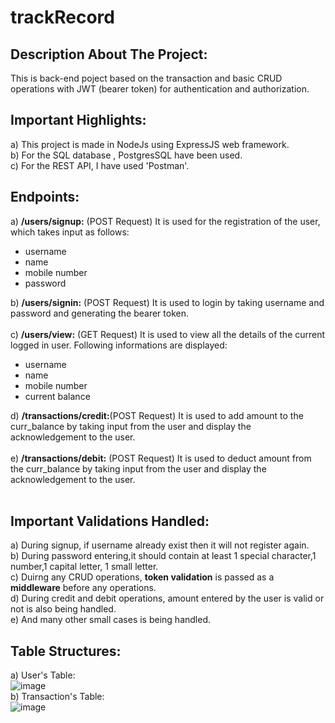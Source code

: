 # trackRecord
## Description About The Project:
This is back-end poject based on the transaction and basic CRUD operations with JWT (bearer token) for authentication and authorization.<br>
## Important Highlights:
a) This project is made in NodeJs using ExpressJS web framework.<br>
b) For the SQL database , PostgresSQL have been used.<br>
c) For the REST API, I have used 'Postman'.<br>
## Endpoints:
a) <b>/users/signup:</b> (POST Request) It is used for the registration of the user, which takes input as follows:<br>
<ul>
  <li>username</li>
  <li>name</li>
  <li>mobile number</li>
  <li>password</li>
</ul>

b) <b>/users/signin:</b> (POST Request) It is used to login by taking username and password and generating the bearer token.<br><br>
c) <b>/users/view:</b> (GET Request) It is used to view all the details of the current logged in user. Following informations are displayed:<br>
  
<ul>
  <li>username</li>
  <li>name</li>
  <li>mobile number</li>
  <li>current balance</li>
</ul>

d) <b>/transactions/credit:</b>(POST Request) It is used to add amount to the curr_balance by taking input from the user and display the acknowledgement to the user.<br><br>
e) <b>/transactions/debit:</b> (POST Request) It is used to deduct amount from the curr_balance by taking input from the user and display the acknowledgement to the user.<br><br>

## Important Validations Handled:
a) During signup, if username already exist then it will not register again.<br>
b) During password entering,it should contain at least 1 special character,1 number,1 capital letter, 1 small letter.<br>
c) Duirng any CRUD operations, <b>token validation</b> is passed as a <b>middleware</b> before any operations.<br>
d) During credit and debit operations, amount entered by the user is valid or not is also being handled.<br>
e) And many other small cases is being handled.<br>

## Table Structures:
a) User's Table:<br>
![image](https://user-images.githubusercontent.com/70429608/170790248-796bbe27-f6eb-4d46-9a23-44c599b675a4.png)
<br>
b) Transaction's Table:<br>
![image](https://user-images.githubusercontent.com/70429608/170790351-bad709cf-5f0c-44df-bc4e-c67f63e5f429.png)
